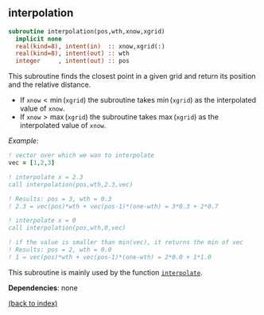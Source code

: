 ## interpolation

```fortran
subroutine interpolation(pos,wth,xnow,xgrid)
  implicit none
  real(kind=8), intent(in)  :: xnow,xgrid(:)
  real(kind=8), intent(out) :: wth
  integer     , intent(out) :: pos
```

This subroutine finds the closest point in a given grid and return its position and the relative distance.

- If ```xnow```$<\min$(```xgrid```) the subroutine takes $\min($```xgrid```$)$ as the interpolated value of ```xnow```.
- If ```xnow```$>\max$(```xgrid```) the subroutine takes $\max($```xgrid```$)$ as the interpolated value of ```xnow```.

_Example_:

```fortran
! vector over which we wan to interpolate
vec = [1,2,3]

! interpolate x = 2.3 
call interpolation(pos,wth,2.3,vec)

! Results: pos = 3, wth = 0.3
! 2.3 = vec(pos)*wth + vec(pos-1)*(one-wth) = 3*0.3 + 2*0.7

! interpolate x = 0
call interpolation(pos,wth,0,vec)

! if the value is smaller than min(vec), it returns the min of vec
! Results: pos = 2, wth = 0.0
! 1 = vec(pos)*wth + vec(pos-1)*(one-wth) = 2*0.0 + 1*1.0
```

This subroutine is mainly used by the function [```interpolate```](interpolate.md).

**Dependencies**: none

[(back to index)](index.md)
